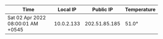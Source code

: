 | Time     | Local IP | Public IP | Temperature |
| ----------- | ----------- | ----------- | ----------- |
| Sat 02 Apr 2022 08:00:01 AM +0545      | 10.0.2.133     | 202.51.85.185  | 51.0° |
